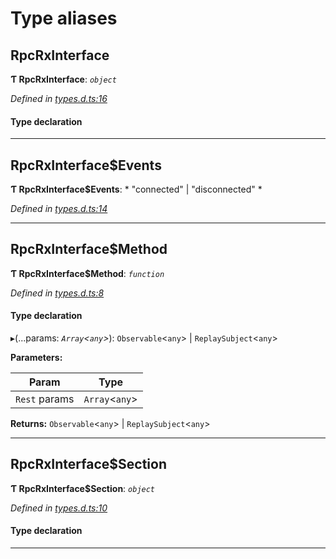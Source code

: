 

# Type aliases

<a id="rpcrxinterface"></a>

##  RpcRxInterface

**Ƭ RpcRxInterface**: *`object`*

*Defined in [types.d.ts:16](https://github.com/polkadot-js/api/blob/82baafb/packages/rpc-rx/src/types.d.ts#L16)*

#### Type declaration

___
<a id="rpcrxinterface_events"></a>

##  RpcRxInterface$Events

**Ƭ RpcRxInterface$Events**: * "connected" &#124; "disconnected"
*

*Defined in [types.d.ts:14](https://github.com/polkadot-js/api/blob/82baafb/packages/rpc-rx/src/types.d.ts#L14)*

___
<a id="rpcrxinterface_method"></a>

##  RpcRxInterface$Method

**Ƭ RpcRxInterface$Method**: *`function`*

*Defined in [types.d.ts:8](https://github.com/polkadot-js/api/blob/82baafb/packages/rpc-rx/src/types.d.ts#L8)*

#### Type declaration
▸(...params: *`Array`<`any`>*):  `Observable`<`any`> &#124; `ReplaySubject`<`any`>

**Parameters:**

| Param | Type |
| ------ | ------ |
| `Rest` params | `Array`<`any`> |

**Returns:**  `Observable`<`any`> &#124; `ReplaySubject`<`any`>

___
<a id="rpcrxinterface_section"></a>

##  RpcRxInterface$Section

**Ƭ RpcRxInterface$Section**: *`object`*

*Defined in [types.d.ts:10](https://github.com/polkadot-js/api/blob/82baafb/packages/rpc-rx/src/types.d.ts#L10)*

#### Type declaration

[index: `string`]: [RpcRxInterface$Method](_types_d_.md#rpcrxinterface_method)

___

